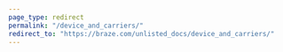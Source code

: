 ```yaml
---
page_type: redirect
permalink: "/device_and_carriers/"
redirect_to: "https://braze.com/unlisted_docs/device_and_carriers/"
---
```

